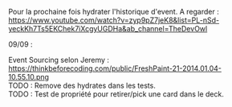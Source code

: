 Pour la prochaine fois hydrater l'historique d'event.
A regarder :
https://www.youtube.com/watch?v=zyp9pZ7jeK8&list=PL-nSd-yeckKh7Ts5EKChek7iXcgyUGDHa&ab_channel=TheDevOwl


09/09 :  

Event Sourcing selon Jeremy : https://thinkbeforecoding.com/public/FreshPaint-21-2014.01.04-10.55.10.png  
TODO : Remove des hydrates dans les tests.  
TODO : Test de propriété pour retirer/pick une card dans le deck.  
